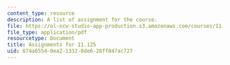 ```yaml
---
content_type: resource
description: A list of assignment for the course.
file: https://ol-ocw-studio-app-production.s3.amazonaws.com/courses/11-125-introduction-to-education-understanding-and-evaluating-education-spring-2009/874a65540ea213320de628ff847ac727_MIT11_125s09_assn_Assignments_Overview07.pdf
file_type: application/pdf
resourcetype: Document
title: Assignments for 11.125
uid: 874a6554-0ea2-1332-0de6-28ff847ac727
---
```

